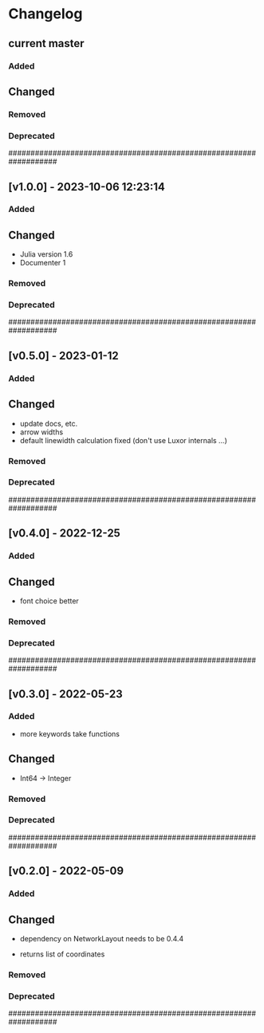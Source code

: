 # Changelog

## current master

### Added

## Changed

### Removed

### Deprecated

###################################################################

## [v1.0.0] - 2023-10-06 12:23:14

### Added

## Changed

- Julia version 1.6
- Documenter 1

### Removed

### Deprecated

###################################################################

## [v0.5.0] - 2023-01-12

### Added

## Changed

- update docs, etc.
- arrow widths
- default linewidth calculation fixed (don't use Luxor internals ...)

### Removed

### Deprecated

###################################################################

## [v0.4.0] - 2022-12-25

### Added

## Changed

- font choice better

### Removed

### Deprecated

###################################################################

## [v0.3.0] - 2022-05-23

### Added

- more keywords take functions

## Changed

- Int64 -> Integer

### Removed

### Deprecated

###################################################################

## [v0.2.0] - 2022-05-09

### Added

## Changed

- dependency on NetworkLayout needs to be 0.4.4

- returns list of coordinates

### Removed

### Deprecated

###################################################################
